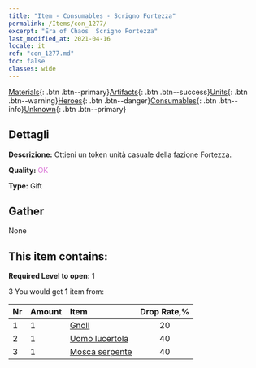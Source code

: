 ```yaml
---
title: "Item - Consumables - Scrigno Fortezza"
permalink: /Items/con_1277/
excerpt: "Era of Chaos  Scrigno Fortezza"
last_modified_at: 2021-04-16
locale: it
ref: "con_1277.md"
toc: false
classes: wide
---
```

 [Materials](/it/Items/){: .btn .btn--primary}[Artifacts](/it/Items/Artifacts/){: .btn .btn--success}[Units](/it/Items/Units/){: .btn .btn--warning}[Heroes](/it/Items/Heroes/){: .btn .btn--danger}[Consumables](/it/Items/Consumables/){: .btn .btn--info}[Unknown](/it/Items/Unknown/){: .btn .btn--primary}

## Dettagli
 **Descrizione:** Ottieni un token unità casuale della fazione Fortezza.

 **Quality:** <span style="color: #DA70D6">OK</span>

 **Type:** Gift

## Gather

  None

## This item contains:

 **Required Level to open:** 1

 3 You would get **1** item  from:

  | Nr | Amount |     Item    | Drop Rate,% |
  |:---|:-------|:------------|:---------:|
  | 1 | 1 | [Gnoll](/it/Items/unt_253/) | 20 | 
  | 2 | 1 | [Uomo lucertola](/it/Items/unt_254/) | 40 | 
  | 3 | 1 | [Mosca serpente](/it/Items/unt_255/) | 40 | 
